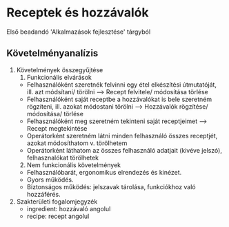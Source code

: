 # Receptek és hozzávalók
Első beadandó 'Alkalmazások fejlesztése' tárgyból

## Követelményanalízis

1. Követelmények összegyűjtése
	1. Funkcionális elvárások
	- Felhasználóként szeretnék felvinni egy étel elkészítési útmutatóját, ill. azt módsítani/ törölni --> Recept felvitele/ módosítása törlése
	- Felhasználóként saját receptbe a hozzávalókat is bele szeretném rögzíteni, ill. azokat módostani törölni --> Hozzávalók rögzítése/ módosítása/ törlése
	- Felhasználóként meg szeretném tekinteni saját receptjeimet --> Recept megtekintése
	- Operátorként szeretném látni minden felhasználó összes receptjét, azokat módosíthatom v. törölhetem
	- Operátorként láthatom az összes felhasználó adatjait (kivéve jelszó), felhasznalókat törölhetek
	2. Nem funkcionális követelmények
	- Felhasználóbarát, ergonomikus elrendezés és kinézet.
	- Gyors működés.
	- Biztonságos működés: jelszavak tárolása, funkciókhoz való hozzáférés.
2. Szakterületi fogalomjegyzék
	- ingredient: hozzávaló angolul
	- recipe: recept angolul
